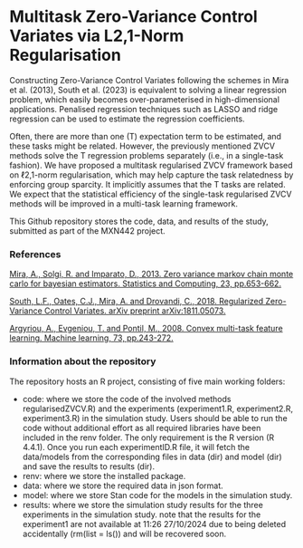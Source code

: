# Multitask Zero-Variance Control Variates via L2,1-Norm Regularisation

Constructing Zero-Variance Control Variates following the schemes in Mira et al. (2013), South et al. (2023) is equivalent to solving a linear regression problem, which easily becomes over-parameterised in high-dimensional applications. Penalised regression techniques such as LASSO and ridge regression can be used to estimate the regression coefficients. 

Often, there are more than one (T) expectation term to be estimated, and these tasks might be related. However, the previously mentioned ZVCV methods solve the T regression problems separately (i.e., in a single-task fashion). We have proposed a multitask regularised ZVCV framework based on ℓ2,1-norm regularisation, which may help capture the task relatedness by enforcing group sparcity. It implicitly assumes that the T tasks are related. We expect that the statistical efficiency of the single-task regularised ZVCV methods will be improved in a multi-task learning framework.

This Github repository stores the code, data, and results of the study, submitted as part of the MXN442 project.

### References

[Mira, A., Solgi, R. and Imparato, D., 2013. Zero variance markov chain monte carlo for bayesian estimators. Statistics and Computing, 23, pp.653-662.](https://link.springer.com/article/10.1007/s11222-012-9344-6)

[South, L.F., Oates, C.J., Mira, A. and Drovandi, C., 2018. Regularized Zero-Variance Control Variates. arXiv preprint arXiv:1811.05073.](https://arxiv.org/abs/1811.05073)

[Argyriou, A., Evgeniou, T. and Pontil, M., 2008. Convex multi-task feature learning. Machine learning, 73, pp.243-272.](https://link.springer.com/article/10.1007/s10994-007-5040-8)

### Information about the repository

The repository hosts an R project, consisting of five main working folders:

- code: where we store the code of the involved methods regularisedZVCV.R) and the experiments (experiment1.R, experiment2.R, experiment3.R) in the simulation study. Users should be able to run the code without additional effort as all required libraries have been included in the renv folder. The only requirement is the R version (R 4.4.1). Once you run each experimentID.R file, it will fetch the data/models from the corresponding files in data (dir) and model (dir) and save the results to results (dir). 
- renv: where we store the installed package.
- data: where we store the required data in json format.
- model: where we store Stan code for the models in the simulation study.
- results: where we store the simulation study results for the three experiments in the simulation study. note that the results for the experiment1 are not available at 11:26 27/10/2024 due to being deleted accidentally (rm(list = ls()) and will be recovered soon.


